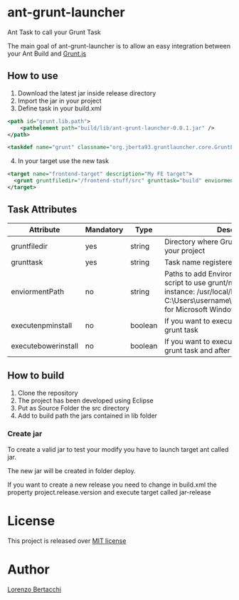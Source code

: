 # ant-grunt-launcher
Ant Task to call your Grunt Task

The main goal of ant-grunt-launcher is to allow an easy integration between your Ant Build and [Grunt.js](http://gruntjs.com/)

## How to use

1. Download the latest jar inside release directory
2. Import the jar in your project
3. Define task in your build.xml

  ```xml 
  <path id="grunt.lib.path">
      <pathelement path="build/lib/ant-grunt-launcher-0.0.1.jar" />
  </path>
  
  <taskdef name="grunt" classname="org.jberta93.gruntlauncher.core.GruntLauncher" classpathref="grunt.lib.path"/>
  ```
4.  In your target use the new task

  ```xml 
  <target name="frontend-target" description="My FE target">
    <grunt gruntfiledir="/frontend-stuff/src" grunttask="build" enviormentPath="/usr/local/bin" executenpminstall="false" executebowerinstall="false"/>
  </target>
  ```



## Task Attributes

Attribute | Mandatory | Type | Description
----|----|----|----
gruntfiledir | yes  | string | Directory where Gruntfile.js is located in your project
grunttask | yes  | string | Task name registered in Gruntfile.js
enviormentPath | no  | string | Paths to add Enviroment Path to allow the script to use grunt/node executable. For instance: /usr/local/bin for OSX or C:\Users\username\AppData\Roaming\npm for Microsoft Windows
executenpminstall | no  | boolean | If you want to execute npm install before grunt task
executebowerinstall | no  | boolean | If you want to execute bower install before grunt task and after npm install if enabled

## How to build

1. Clone the repository
2. The project has been developed using Eclipse
3. Put as Source Folder the src directory
4. Add to build path the jars contained in lib folder

### Create jar

To create a valid jar to test your modify you have to launch target ant called jar. 

The new jar will be created in folder deploy.

If you want to create a new release you need to change in build.xml the property project.release.version and execute target called jar-release


# License

This project is released over [MIT license](http://opensource.org/licenses/MIT "MIT License")

# Author

[Lorenzo Bertacchi](http://www.lorenzobertacchi.it/?lang=en)
